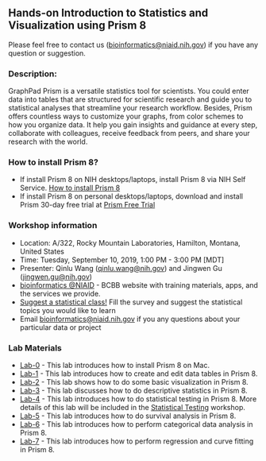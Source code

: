 ## Hands-on Introduction to Statistics and Visualization using Prism 8

Please feel free to contact us (bioinformatics@niaid.nih.gov) if you have any question or suggestion. 

### Description:
GraphPad Prism is a versatile statistics tool for scientists. You could enter data into tables that are structured for scientific research and guide you to statistical analyses that streamline your research workflow. Besides, Prism offers countless ways to customize your graphs, from color schemes to how you organize data. It help you gain insights and guidance at every step, collaborate with colleagues, receive feedback from peers, and share your research with the world. 

### How to install Prism 8?
- If install Prism 8 on NIH desktops/laptops, install Prism 8 via NIH Self Service. [How to install Prism 8](https://github.com/niaid/Prism/blob/master/Lab-0/0.How%20to%20Install%20Prism%208.pdf)
- If install Prism 8 on personal desktops/laptops, download and install Prism 30-day free trial at [Prism Free Trial](https://www.graphpad.com/demos/)

### Workshop information
- Location: A/322, Rocky Mountain Laboratories, Hamilton, Montana, United States
- Time: Tuesday, September 10, 2019, 1:00 PM - 3:00 PM [MDT]
- Presenter: Qinlu Wang (qinlu.wang@nih.gov) and Jingwen Gu (jingwen.gu@nih.gov)
- [bioinformatics @NIAID](https://bioinformatics.niaid.nih.gov/) - BCBB website with training materials, apps, and the services we provide.
- [Suggest a statistical class!](https://www.surveymonkey.com/r/N5KXX78) Fill the survey and suggest the statistical topics you would like to learn
- Email bioinformatics@niaid.nih.gov if you any questions about your particular data or project

### Lab Materials
- [Lab-0](https://github.com/niaid/Prism/tree/master/Lab-0) - This lab introduces how to install Prism 8 on Mac. 
- [Lab-1](https://github.com/niaid/Prism/tree/master/Lab-1) - This lab introduces how to create and edit data tables in Prism 8. 
- [Lab-2](https://github.com/niaid/Prism/tree/master/Lab-2) - This lab shows how to do some basic visualization in Prism 8. 
- [Lab-3](https://github.com/niaid/Prism/tree/master/Lab-3) - This lab discusses how to do descriptive statistics in Prism 8. 
- [Lab-4](https://github.com/niaid/Prism/tree/master/Lab-4) - This lab introduces how to do statistical testing in Prism 8. More details of this lab will be included in the [Statistical Testing](https://github.com/niaid/ACE/tree/master/Statistical%20Testing) workshop. 
- [Lab-5](https://github.com/niaid/Prism/tree/master/Lab-5) - This lab introduces how to do survival analysis in Prism 8. 
- [Lab-6](https://github.com/niaid/Prism/tree/master/Lab-6) - This lab introduces how to perform categorical data analysis in Prism 8.
- [Lab-7](https://github.com/niaid/Prism/tree/master/Lab-7) - This lab introduces how to perform regression and curve fitting in Prism 8. 
